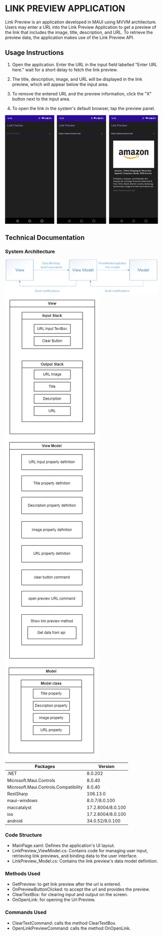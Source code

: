 # LINK PREVIEW APPLICATION

Link Preview is an application developed in MAUI using MVVM architecture.<br>
Users may enter a URL into the Link Preview Application to get a preview of the link that includes the image, title, description, and URL. To retrieve the preview data, the application makes use of the Link Preview API.

## Usage Instructions
1.	Open the application. Enter the URL in the input field labelled "Enter URL here." wait for a short delay to fetch the link preview.<br>  
2.	The title, description, image, and URL will be displayed in the link preview, which will appear below the input area.<br>

3.	To remove the entered URL and the preview information, click the "X" button next to the input area. <br>

4.	To open the link in the system's default browser, tap the preview panel.<br>

![Screens](/Images/Screens.jpg) 

## Technical Documentation

### System Architecture
![mvvm_pattern](/Images/mvvm_pattern.png)<br>
![view](/Images/view.jpg)
![view_model](/Images/view_model.jpg)
![model](/Images/model.jpg)<br>

| Packages							            | Version           | 
|-----------------------------------------------|-------------------| 
| .NET								            | 8.0.202           | 
| Microsoft.Maui.Controls				    	| 8.0.40            | 
| Microsoft.Maui.Controls.Compatibility	    	| 8.0.40            | 
| RestSharp 							        | 106.13.0          | 
| maui-windows               					| 8.0.7/8.0.100     |          
| maccatalyst               					| 17.2.8004/8.0.100 |  
| ios                       					| 17.2.8004/8.0.100 |     
| android                    					| 34.0.52/8.0.100   |        

### Code Structure
- MainPage.xaml: Defines the application's UI layout. <br>
- LinkPreview_ViewModel.cs: Contains code for managing user input, retrieving link previews, and binding data to the user interface.<br>
- LinkPreview_Model.cs: Contains the link preview's data model definition. <br>



### Methods Used
- GetPreview: to get link preview after the url is entered. <br>
- OnPreviewButtonClicked: to accept the url and provides the preview. <br>
- ClearTextBox: for clearing input and output on the screen. <br>
- OnOpenLink: for opening the Url Preview. <br>

### Commands Used
- ClearTextCommand: calls the method ClearTextBox. <br>
- OpenLinkPreviewCommand: calls the method OnOpenLink.
